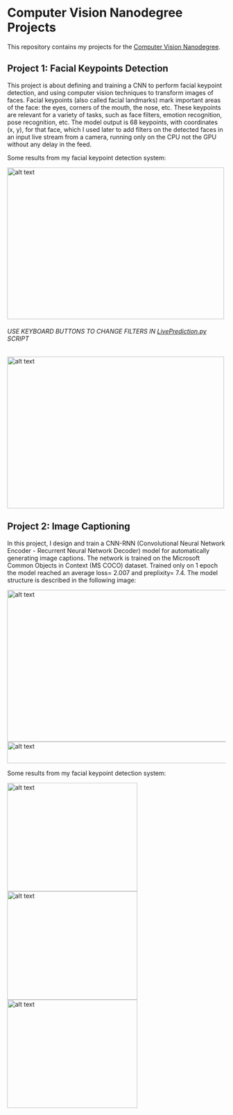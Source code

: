 # Computer Vision Nanodegree Projects
This repository contains my projects for the [Computer Vision Nanodegree](https://www.udacity.com/course/computer-vision-nanodegree--nd891).

## Project 1: Facial Keypoints Detection

This project is about defining and training a CNN to perform facial keypoint detection, and using computer vision techniques to transform images of faces. Facial keypoints (also called facial landmarks) mark important areas of the face: the eyes, corners of the mouth, the nose, etc. These keypoints are relevant for a variety of tasks, such as face filters, emotion recognition, pose recognition, etc. The model output is 68 keypoints, with coordinates (x, y), for that face, which I used later to add filters on the detected faces in an input live stream from a camera, running only on the CPU not the GPU without any delay in the feed.

Some results from my facial keypoint detection system:

<img src="https://github.com/RowanHisham/README-Images/blob/master/facialKeypoints.jpg" alt="alt text" width="500" height="350">

###### USE KEYBOARD BUTTONS TO CHANGE FILTERS IN [LivePrediction.py](https://github.com/RowanHisham/ComputerVision-nanodegree-Projects/blob/master/CVND-P1-FacialKeypointsDetecion/LivePrediction.py) SCRIPT

<img src="https://github.com/RowanHisham/README-Images/blob/master/facialKeypoints.jpg" alt="alt text" width="500" height="350">

## Project 2: Image Captioning
In this project, I design and train a CNN-RNN (Convolutional Neural Network Encoder - Recurrent Neural Network Decoder) model for automatically generating image captions. The network is trained on the Microsoft Common Objects in Context (MS COCO) dataset. Trained only on 1 epoch the model reached an average loss= 2.007 and preplixity= 7.4. The model structure is described in the following image:

<img src="https://github.com/RowanHisham/README-Images/blob/master/imageCaptioning6.png" alt="alt text" width="900" height="350">

<img src="https://github.com/RowanHisham/README-Images/blob/master/imageCaptioning4.png" alt="alt text" width="900" height="50">


Some results from my facial keypoint detection system:

<img src="https://github.com/RowanHisham/README-Images/blob/master/imageCaptioning1.png" alt="alt text" width="300" height="250"><img src="https://github.com/RowanHisham/README-Images/blob/master/imageCaptioning2.png" alt="alt text" width="300" height="250"><img src="https://github.com/RowanHisham/README-Images/blob/master/imageCaptioning3.png" alt="alt text" width="300" height="250">


